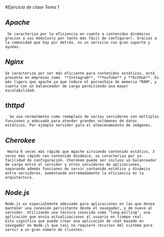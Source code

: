 #*Ejercicio de clase Tema 1*

## ***Apache***
     Se caracteriza por la eficiencia en cuanto a contenidos dinámicos gracias a sus módulos(y por tanto más fácil de configurar). Gracias a la comunidad que hay por detrás, es un servicio con gran soporte y ayudas. 

## ***Nginx***
    Se caracteriza por ser más eficiente para contenidos estáticos, está presente en empresas como  **Instagram**, **YouTube** y **GitHub**. Es más ligero que apache ya que reduce el porcentaje de memoria *RAM*, y cuenta con un balanceador de carga permitiendo una mayor escalabilidad.

## ***thttpd***
      Se usa normalmente como reemplazo de varios servidores con múltiples funciones y adecuado para atender grandes volúmenes de datos estáticos. Por ejemplo servidor para el almacenamiento de imágenes.


## ***Cherokee***
     Hasta 6 veces más rápido que Apache sirviendo contenido estático, 3 veces más rápido con contenido dinámico, se caracteriza por su facilidad de configuración. Cherokee puede ser incluso un balanceador de carga entre el servidor y otros servidores de aplicaciones, separando además funciones de servir contenido estático y dinámico entre servidores, aumentando extremadamente la eficiencia en la arquitectura.


## ***Node.js*** 
    Node.js es especialmente adecuado para aplicaciones en las que desea mantener una conexión persistente desde el navegador, y de nuevo al servidor. Utilizando una técnica conocida como "long-polling", una aplicación que envía actualizaciones al usuario en tiempo real.
    Esto significa que puede crear una aplicación de chat basado en navegador en Node.js que casi no requiere recursos del sistema para servir a un gran número de clientes.
